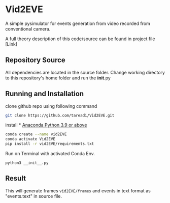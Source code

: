 # Vid2EVE

A simple pysimulator for events generation from video recorded from conventional camera. 

A full theory description of this code/source can be found in project file [Link]

## Repository Source
All dependencies are located in the source folder. Change working directory to this repository's home folder and run the __init__.py

## Running and Installation
clone github repo using following command

```bash
git clone https://github.com/tareadi/Vid2EVE.git
```

install 
    * [Anaconda Python 3.9 or above](https://www.anaconda.com/products/individual)

```bash
conda create --name vid2EVE
conda activate Vid2EVE
pip install -r vid2EVE/requirements.txt
```


Run on Terminal with activated Conda Env.
```base
python3 __init__.py
```

## Result
This will generate frames `vid2EVE/frames` and events in text format as "events.text" in source file.
